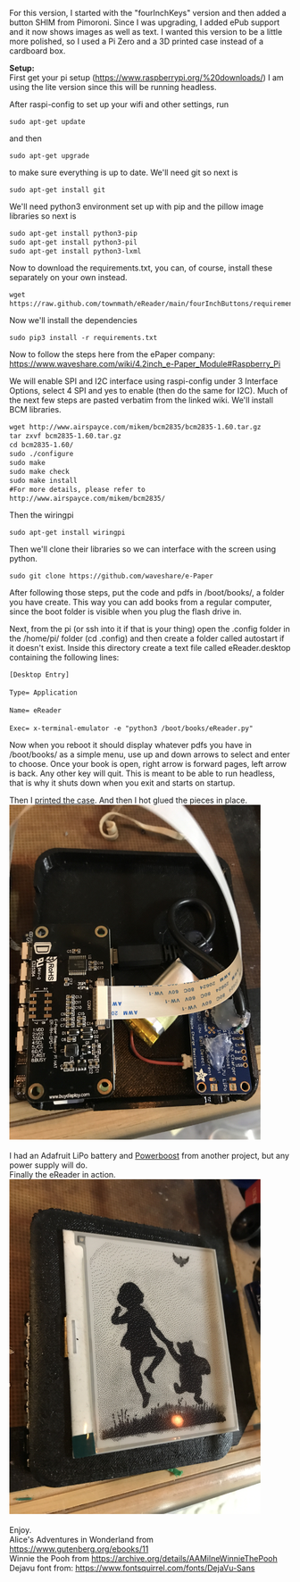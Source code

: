 For this version, I started with the "fourInchKeys" version and then added a button SHIM from Pimoroni.  Since I was upgrading, I added ePub support and it now shows images as well as text.  I wanted this version to be a little more polished, so I used a Pi Zero and a 3D printed case instead of a cardboard box.  

<b>Setup:</b><br>
First get your pi setup (https://www.raspberrypi.org/%20downloads/) I am using the lite version since this will be running headless.  

After raspi-config to set up your wifi and other settings, run
```
sudo apt-get update
```
and then
```
sudo apt-get upgrade
```
to make sure everything is up to date.  We'll need git so next is
```
sudo apt-get install git
```
We'll need python3 environment set up with pip and the pillow image libraries so next is
```
sudo apt-get install python3-pip
sudo apt-get install python3-pil
sudo apt-get install python3-lxml
```
Now to download the requirements.txt, you can, of course, install these separately on your own instead.  
```
wget https://raw.github.com/townmath/eReader/main/fourInchButtons/requirements.txt
```
Now we'll install the dependencies
```
sudo pip3 install -r requirements.txt
```
Now to follow the steps here from the ePaper company: https://www.waveshare.com/wiki/4.2inch_e-Paper_Module#Raspberry_Pi

We will enable SPI and I2C interface using raspi-config under 3 Interface Options, select 4 SPI and yes to enable (then do the same for I2C).  Much of the next few steps are pasted verbatim from the linked wiki.  We'll install BCM libraries.

```
wget http://www.airspayce.com/mikem/bcm2835/bcm2835-1.60.tar.gz
tar zxvf bcm2835-1.60.tar.gz
cd bcm2835-1.60/
sudo ./configure
sudo make
sudo make check
sudo make install
#For more details, please refer to http://www.airspayce.com/mikem/bcm2835/
```
Then the wiringpi
```
sudo apt-get install wiringpi
```
Then we'll clone their libraries so we can interface with the screen using python.
```
sudo git clone https://github.com/waveshare/e-Paper
```

After following those steps, put the code and pdfs in /boot/books/, a folder you have create.  This way you can add books from a regular computer, since the boot folder is visible when you plug the flash drive in.   

Next, from the pi (or ssh into it if that is your thing) open the .config folder in the /home/pi/ folder (cd .config) and then create a folder called autostart if it doesn't exist.  Inside this directory create a text file called eReader.desktop containing the following lines:
```
[Desktop Entry]

Type= Application

Name= eReader

Exec= x-terminal-emulator -e "python3 /boot/books/eReader.py"
```
Now when you reboot it should display whatever pdfs you have in /boot/books/ as a simple menu, use up and down arrows to select and enter to choose.  Once your book is open, right arrow is forward pages, left arrow is back.  Any other key will quit.  This is meant to be able to run headless, that is why it shuts down when you exit and starts on startup.  

Then I [printed the case](https://www.thingiverse.com/thing:4784035). 
And then I hot glued the pieces in place. <br>
<img src="eReader_guts.JPG" height=600><br>
<br>
I had an Adafruit LiPo battery and [Powerboost](https://www.adafruit.com/product/1944) from another project, but any power supply will do. <br>
Finally the eReader in action. <br>
<img src="eReader_finished.JPG" height=600><br>
<br>
Enjoy.<br>
Alice's Adventures in Wonderland from https://www.gutenberg.org/ebooks/11  <br>
Winnie the Pooh from https://archive.org/details/AAMilneWinnieThePooh <br>
Dejavu font from: https://www.fontsquirrel.com/fonts/DejaVu-Sans 

